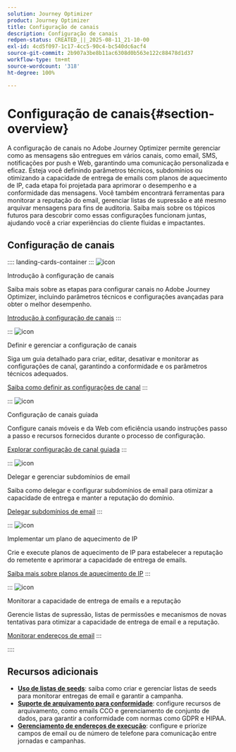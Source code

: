 ```yaml
---
solution: Journey Optimizer
product: Journey Optimizer
title: Configuração de canais
description: Configuração de canais
redpen-status: CREATED_||_2025-08-11_21-10-00
exl-id: 4cd5f097-1c17-4cc5-90c4-bc540dc6acf4
source-git-commit: 2b907a3be8b11ac6308d0b563e122c88478d1d37
workflow-type: tm+mt
source-wordcount: '318'
ht-degree: 100%

---
```


# Configuração de canais{#section-overview}

A configuração de canais no Adobe Journey Optimizer permite gerenciar como as mensagens são entregues em vários canais, como email, SMS, notificações por push e Web, garantindo uma comunicação personalizada e eficaz. Esteja você definindo parâmetros técnicos, subdomínios ou otimizando a capacidade de entrega de emails com planos de aquecimento de IP, cada etapa foi projetada para aprimorar o desempenho e a conformidade das mensagens. Você também encontrará ferramentas para monitorar a reputação do email, gerenciar listas de supressão e até mesmo arquivar mensagens para fins de auditoria. Saiba mais sobre os tópicos futuros para descobrir como essas configurações funcionam juntas, ajudando você a criar experiências do cliente fluidas e impactantes.

## Configuração de canais

:::: landing-cards-container
:::
![icon](https://cdn.experienceleague.adobe.com/icons/circle-play.svg)

Introdução à configuração de canais

Saiba mais sobre as etapas para configurar canais no Adobe Journey Optimizer, incluindo parâmetros técnicos e configurações avançadas para obter o melhor desempenho.

[Introdução à configuração de canais](../using/configuration/get-started-configuration.md)
:::

:::
![icon](https://cdn.experienceleague.adobe.com/icons/list-check.svg)

Definir e gerenciar a configuração de canais

Siga um guia detalhado para criar, editar, desativar e monitorar as configurações de canal, garantindo a conformidade e os parâmetros técnicos adequados.

[Saiba como definir as configurações de canal](../using/configuration/channel-surfaces.md)
:::

:::
![icon](https://cdn.experienceleague.adobe.com/icons/gear.svg)

Configuração de canais guiada

Configure canais móveis e da Web com eficiência usando instruções passo a passo e recursos fornecidos durante o processo de configuração.

[Explorar configuração de canal guiada](guided-setup-landing-page.md)
:::

:::
![icon](https://cdn.experienceleague.adobe.com/icons/screwdriver-wrench.svg)

Delegar e gerenciar subdomínios de email

Saiba como delegar e configurar subdomínios de email para otimizar a capacidade de entrega e manter a reputação do domínio.

[Delegar subdomínios de email](delegate-subdomains-landing-page.md)
:::

:::
![icon](https://cdn.experienceleague.adobe.com/icons/chart-line.svg)

Implementar um plano de aquecimento de IP

Crie e execute planos de aquecimento de IP para estabelecer a reputação do remetente e aprimorar a capacidade de entrega de emails.

[Saiba mais sobre planos de aquecimento de IP](implement-ip-warmup-plan-landing-page.md)
:::

:::
![icon](https://cdn.experienceleague.adobe.com/icons/shield-halved.svg)

Monitorar a capacidade de entrega de emails e a reputação

Gerencie listas de supressão, listas de permissões e mecanismos de novas tentativas para otimizar a capacidade de entrega de email e a reputação.

[Monitorar endereços de email](monitor-reputation-landing-page.md)
:::

::::


## Recursos adicionais

- **[Uso de listas de seeds](../using/configuration/seed-lists.md)**: saiba como criar e gerenciar listas de seeds para monitorar entregas de email e garantir a campanha.
- **[Suporte de arquivamento para conformidade](../using/configuration/archiving-support.md)**: configure recursos de arquivamento, como emails CCO e gerenciamento de conjunto de dados, para garantir a conformidade com normas como GDPR e HIPAA.
- **[Gerenciamento de endereços de execução](../using/configuration/primary-email-addresses.md)**: configure e priorize campos de email ou de número de telefone para comunicação entre jornadas e campanhas.
